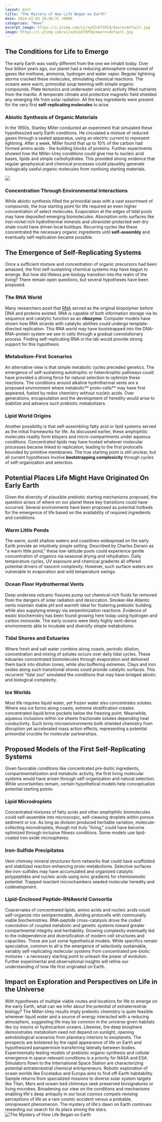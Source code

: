 ```yaml
---
layout: post
title: "The Mystery of How Life Began on Earth"
date: 2024-02-03 19:50:31 +0000
categories: "News"
excerpt_image: https://i.ytimg.com/vi/xyhZcEY5PCQ/maxresdefault.jpg
image: https://i.ytimg.com/vi/xyhZcEY5PCQ/maxresdefault.jpg
---
```


## The Conditions for Life to Emerge
The early Earth was vastly different from the one we inhabit today. Over four billion years ago, our planet had a reducing atmosphere composed of gases like methane, ammonia, hydrogen and water vapor. Regular lightning storms cracked these molecules, stimulating chemical reactions. The oceans were warm, primordial soup teeming with simple organic compounds. Plate tectonics and underwater volcanic activity lifted nutrients from the mantle. A temperate climate and protective magnetic field shielded any emerging life from solar radiation. All the key ingredients were present for the very first **self-replicating molecules** to arise.
### Abiotic Synthesis of Organic Materials
In the 1950s, Stanley Miller conducted an experiment that simulated these hypothesized early Earth conditions. He circulated a mixture of reduced gases through a sealed apparatus, using an electric current to represent lightning. After a week, Miller found that up to 10% of the carbon had formed amino acids - the building blocks of proteins. Further experiments showed how the Miller-Urey conditions could give rise to nucleic acid bases, lipids and simple carbohydrates. This provided strong evidence that regular geophysical and chemical processes could plausibly generate biologically useful organic molecules from nonliving starting materials.

![](https://i.ytimg.com/vi/i2bOvq1QMdI/maxresdefault.jpg)
### Concentration Through Environmental Interactions 
While abiotic synthesis filled the primordial seas with a vast assortment of compounds, the true starting point for life required an even higher concentration of select molecules. Evaporation at the edges of tidal pools may have deposited emerging biomolecules. Absorption onto surfaces like iron-nickel rich hydrothermal minerals and ultraviolet-protected wet-dry shale could have driven local buildups. Recurring cycles like these concentrated the necessary organic ingredients until **self-assembly** and eventually self-replication became possible.
## The Emergence of Self-Replicating Systems
Once a sufficient mixture and concentration of organic precursors had been amassed, the first self-sustaining chemical systems may have begun to emerge. But how did lifeless pre-biology transition into the realm of the living? There remain open questions, but several hypotheses have been proposed.
### The RNA World
Many researchers posit that [RNA](https://store.fi.io.vn/collection/albro) served as the original biopolymer before DNA and proteins existed. RNA is capable of both information storage via its sequence and catalytic function as an **ribozyme**. Computer models have shown how RNA strands with catalytic abilities could undergo template-directed replication. This RNA world may have bootstrapped into the DNA-RNA-protein system we see in cells through a gradual coevolutionary process. Finding self-replicating RNA in the lab would provide strong support for this hypothesis.
### Metabolism-First Scenarios 
An alternative view is that simple metabolic cycles preceded genetics. The emergence of self-sustaining autotrophic or heterotrophic pathways could have provided a driving force for natural selection to optimize these reactions. The conditions around alkaline hydrothermal vents are a proposed environment where metabolic** proto-cells** may have first appeared, fueled by redox chemistry without nucleic acids. Over generations, encapsulation and the development of heredity would arise to stabilize and advance such prebiotic metabolizers.
### Lipid World Origins
Another possibility is that self-assembling fatty acid or lipid systems served as the initial frameworks for life. As discussed earlier, these amphiphilic molecules readily form bilayers and micro-compartments under aqueous conditions. Concentrated lipids may have hosted whatever molecular processes became linked to replication, leading to the first protocells bounded by primitive membranes. The true starting point is still unclear, but all current hypotheses involve **bootstrapping complexicity** through cycles of self-organization and selection.
## Potential Places Life Might Have Originated On Early Earth
Given the diversity of plausible prebiotic starting mechanisms proposed, the question arises of where on our planet these key transitions could have occurred. Several environments have been proposed as potential hotbeds for the emergence of life based on the availability of required ingredients and conditions.
### Warm Little Ponds
The warm, sunlit shallow waters and coastlines widespread on the early Earth provide an intuitively simple setting. Described by Charles Darwin as "a warm little pond," these low-latitude pools could experience gentle concentration of organics via seasonal drying and rehydration. Daily temperature cycles, UV exposure and chemical gradients all offered potential drivers of nascent complexity. However, such surface waters are vulnerable to evaporation and wild temperature swings.
### Ocean Floor Hydrothermal Vents 
Deep undersea volcanic fissures pump out chemical-rich fluids far removed from the dangers of solar radiation and desiccation. Smoker-like Atlantic vents maintain stable pH and warmth ideal for fostering prebiotic building while also supplying energy via serpentinization reactions. Evidence of exotic biochemistry has been found growing here today using hydrogen and carbon monoxide. The early oceans were likely highly vent-dense environments able to incubate and diversify simple metabolisms.
### Tidal Shores and Estuaries
Where fresh and salt water combine along coasts, periodic dilution, concentration and mixing of solutes occurs over daily tidal cycles. These estuaries concentrated biomolecules through evaporation and delivered them back into dilution zones, while also buffering extremes. Clays and iron oxides along such transitional shores could provide catalytic surfaces. This recurrent "tidal zoo" simulated the conditions that may have bridged abiotic and biological complexity.
### Ice Worlds
Most life requires liquid water, yet frozen water also concentrates solutes. Where sea ice forms along coasts, extreme stratification creates concentrated liquid brine pockets below the freezing point. Meanwhile, aqueous inclusions within ice sheets fractionate solutes depending heat conductivity. Such briny microenvironments both shielded chemistry from disruption yet accelerated mass action effects, representing a potential primordial crucible for molecular partnerships.
## Proposed Models of the First Self-Replicating Systems 
Given favorable conditions like concentrated pre-biotic ingredients, compartmentalization and metabolic activity, the first living molecular systems would have arisen through self-organization and natural selection. While uncertainties remain, certain hypothetical models help conceptualize potential starting points:
### Lipid Microdroplets
Concentrated mixtures of fatty acids and other amphiphilic biomolecules could self-assemble into microscopic, self-cleaving droplets within porous sediment or ice. As long as division produced heritable variation, molecule-collecting microdroplets, though not truly "living," could have become optimized through inclusive fitness conditions. Some models use lipid-coated iron oxide microspheres.
### Iron-Sulfide Precipitates 
Vent-chimney mineral structures form networks that could have scaffolded and stabilized reaction-enhancing proto-metabolisms. Selective surfaces like iron-sulfides may have accumulated and organized catalytic polypeptides and nucleic acids using ionic gradients for chemiosmotic potential. Trapped reactant microchambers seeded molecular heredity and codevelopment. 
### Lipid-Enclosed Peptide-RNAworld Consortia
Coacervates of concentrated lipids, amino acids and nucleic acids could self-organize into semipermeable, dividing protocells with communally viable biochemistries. RNA-peptide cross-catalysis drove the coded coevolution of coupled metabolic and genetic systems toward greater compartmental integrity and heritability. Growing complexity eventually led to the independence and diversification of modern cell structures and capacities.
These are just some hypothetical models. While specifics remain speculative, common to all is the emergence of selectively sustainable, variably self-replicating molecular systems from concentrated pre-biotic mixtures - a necessary starting point to unleash the power of evolution. Further experimental and observational insights will refine our understanding of how life first originated on Earth.
## Impact on Exploration and Perspectives on Life in the Universe
With hypotheses of multiple viable routes and locations for life to emerge on the early Earth, what can we infer about the potential of extraterrestrial biology? The Miller-Urey results imply prebiotic chemistry is quite feasible wherever liquid water and a source of energy interacted with a reducing atmosphere, suggesting life may be common in the universe given habitats like icy moons or hydrocarbon oceans. Likewise, the deep biosphere demonstrates metabolism need not depend on sunlight, opening astrobiological scenarios from planetary interiors to exoplanets. The prospects are bolstered by the rapid appearance of life on Earth and hypothesized panspermism transferring laterally between bodies. 
Experimentally testing models of prebiotic organic synthesis and cellular emergence in space-relevant conditions is a priority for NASA and ESA. Simulators flown to the International Space Station are characterizing potential extraterrestrial chemical entrepreneurs. Robotic exploration of ocean worlds like Enceladus and Europa aims to find off-Earth habitability. Sample returns from specialized missions to diverse solar system targets like Titan, Mars and ocean-bed chimneys seek preserved biosignatures or living microbes. Broadening our view on the conditions and mechanisms enabling life's deep antiquity in our local cosmos compels revising perceptions of life as a rare cosmic accident versus a probable, omnipresent phenomenon. The mystery of life's dawn on Earth continues rewarding our search for its place among the stars.
![The Mystery of How Life Began on Earth](https://i.ytimg.com/vi/xyhZcEY5PCQ/maxresdefault.jpg)